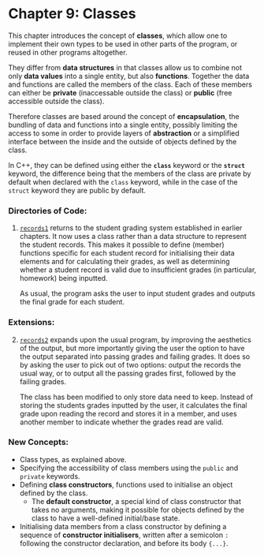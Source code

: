 # Chapter 9: Classes

This chapter introduces the concept of **classes**, which allow one to implement their own types to be used in other parts of the program, 
or reused in other programs altogether.

They differ from **data structures** in that classes allow us to combine not only **data values** into a single entity, but also **functions**. 
Together the data and functions are called the members of the class. Each of these members can either be **private** (inaccessable outside the class) or **public** (free accessible outside the class). 

Therefore classes are based around the concept of **encapsulation**, the bundling of data and functions into a single entity, possibly limiting the access to some in order to provide layers of **abstraction** or a simplified interface between the inside and the outside of objects defined by the class.

In C++, they can be defined using either the **`class`** keyword or the **`struct`** keyword, the difference being that the members of the class are private by default when declared with the `class` keyword, while in the case of the `struct` keyword they are public by default.


### Directories of Code:
1)  [`records1`](records1) returns to the student grading system established in earlier chapters. It now uses a class rather than a data structure to represent the student records. This makes it possible to define (member) functions specific for each student record for initialising their data elements and for calculating their grades, as well as determining whether a student record is valid due to insufficient grades (in particular, homework) being inputted.

    As usual, the program asks the user to input student grades and outputs the final grade for each student.

### Extensions:
2)  [`records2`](records2) expands upon the usual program, by improving the aesthetics of the output, but more importantly giving the user the option to have the output separated into passing grades and failing grades. It does so by asking the user to pick out of two options: output the records the usual way, or to output all the passing grades first, followed by the failing grades.
    
    The class has been modified to only store data need to keep. Instead of storing the students grades inputted by the user, it calculates the final grade upon reading the record and stores it in a member, and uses another member to indicate whether the grades read are valid.

### New Concepts:
* Class types, as explained above.
* Specifying the accessibility of class members using the `public` and `private` keywords.
* Defining **class constructors**, functions used to initialise an object defined by the class.
    * The **default constructor**, a special kind of class constructor that takes no arguments, making it possible for objects defined by the class to have a well-defined initial/base state.
* Initialising data members from a class constructor by defining a sequence of **constructor initialisers**, written after a semicolon `:` following the constructor declaration, and before its body `{...}`.
